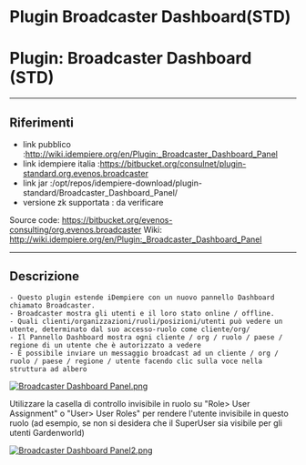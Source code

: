  

# Plugin Broadcaster Dashboard(STD)





# Plugin: Broadcaster Dashboard (STD)

---

## Riferimenti

- link pubblico  :<http://wiki.idempiere.org/en/Plugin:_Broadcaster_Dashboard_Panel>
- link idempiere italia  :<https://bitbucket.org/consulnet/plugin-standard.org.evenos.broadcaster>
- link jar  :/opt/repos/idempiere-download/plugin-standard/Broadcaster_Dashboard_Panel/
- versione zk supportata : da verificare

Source code: <https://bitbucket.org/evenos-consulting/org.evenos.broadcaster> Wiki: <http://wiki.idempiere.org/en/Plugin:_Broadcaster_Dashboard_Panel>

---

## Descrizione

```
- Questo plugin estende iDempiere con un nuovo pannello Dashboard chiamato Broadcaster.
- Broadcaster mostra gli utenti e il loro stato online / offline.
- Quali clienti/organizzazioni/ruoli/posizioni/utenti può vedere un utente, determinato dal suo accesso-ruolo come cliente/org/
- Il Pannello Dashboard mostra ogni cliente / org / ruolo / paese / regione di un utente che è autorizzato a vedere 
- È possibile inviare un messaggio broadcast ad un cliente / org / ruolo / paese / regione / utente facendo clic sulla voce nella struttura ad albero 
```


[![Broadcaster Dashboard Panel.png](http://192.168.178.102/images/thumb/f/f9/Broadcaster_Dashboard_Panel.png/482px-Broadcaster_Dashboard_Panel.png)](http://192.168.178.102/index.php/File:Broadcaster_Dashboard_Panel.png)

Utilizzare la casella di controllo invisibile in ruolo su "Role> User Assignment" o "User> User Roles" per rendere l'utente invisibile in questo ruolo (ad esempio, se non si desidera che il SuperUser sia visibile per gli utenti Gardenworld)


[![Broadcaster Dashboard Panel2.png](http://192.168.178.102/images/thumb/5/5e/Broadcaster_Dashboard_Panel2.png/529px-Broadcaster_Dashboard_Panel2.png)](http://192.168.178.102/index.php/File:Broadcaster_Dashboard_Panel2.png)